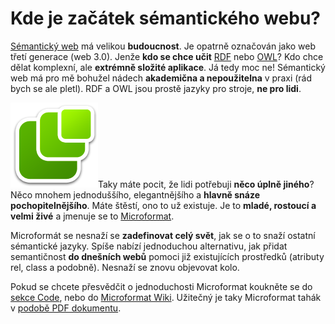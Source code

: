 <!--
title : Kde je začátek sémantického webu?
author : Roman Ožana <ozana@omdesign.cz>
date : 23.2.2007 09:16:58
tags : webdesign
-->

# Kde je začátek sémantického webu?

[Sémantický web][1] má velikou **budoucnost**. Je opatrně označován jako web třetí generace (web 3.0). Jenže **kdo se chce učit** [RDF][2] nebo [OWL][3]? Kdo chce dělat komplexní, ale **extrémně složité aplikace**. Já tedy moc ne! Sémantický web má pro mě bohužel nádech **akademična a nepoužitelna** v praxi (rád bych se ale pletl). RDF a OWL jsou prostě jazyky pro stroje, **ne pro lidi**.

<img class="alignright" style="display: inline; width: 140px; height: 136px;" title="Logo Microformat" src="microformat.png" alt="Logo Microformat" />Taky máte pocit, že lidi potřebuji **něco úplně jiného**? Něco mnohem jednoduššího, elegantnějšího a **hlavně snáze pochopitelnějšího**. Máte štěstí, ono to už existuje. Je to **mladé, rostoucí a velmi živé** a jmenuje se to [Microformat][4].

Microformát se nesnaží se **zadefinovat celý svět**, jak se o to snaží ostatní sémantické jazyky. Spíše nabízí jednoduchou alternativu, jak přidat semantičnost **do dnešních webů** pomoci již existujících prostředků (atributy rel, class a podobně). Nesnaží se znovu objevovat kolo.

Pokud se chcete přesvědčit o jednoduchosti Microformat koukněte se do [sekce Code][5], nebo do [Microformat Wiki][6]. Užitečný je taky Microformat tahák v [podobě PDF dokumentu][7].

 [1]: http://en.wikipedia.org/wiki/Semantic_Web
 [2]: http://en.wikipedia.org/wiki/Resource_Description_Framework
 [3]: http://en.wikipedia.org/wiki/Web_Ontology_Language "OWL"
 [4]: http://microformats.org/ "Odkaz na stránky o Microformat"
 [5]: http://microformats.org/code/ "Jednoduše a jasně Microformat"
 [6]: http://microformats.org/wiki/Main_Page "Microformat Wiki"
 [7]: http://suda.co.uk/projects/microformats/cheatsheet/ "Microformat: taháček na vaši stěnu"